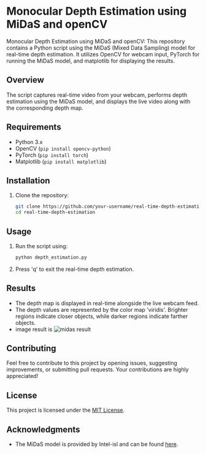 # Monocular Depth Estimation using MiDaS and openCV
Monocular Depth Estimation using MiDaS and openCV:
This repository contains a Python script using the MiDaS (Mixed Data Sampling) model for real-time depth estimation. It utilizes OpenCV for webcam input, PyTorch for running the MiDaS model, and matplotlib for displaying the results.

## Overview
The script captures real-time video from your webcam, performs depth estimation using the MiDaS model, and displays the live video along with the corresponding depth map.

## Requirements
- Python 3.x
- OpenCV (`pip install opencv-python`)
- PyTorch (`pip install torch`)
- Matplotlib (`pip install matplotlib`)

## Installation
1. Clone the repository:
    ```bash
    git clone https://github.com/your-username/real-time-depth-estimation.git
    cd real-time-depth-estimation
    ```

## Usage
1. Run the script using:
    ```bash
    python depth_estimation.py
    ```

2. Press 'q' to exit the real-time depth estimation.

## Results
- The depth map is displayed in real-time alongside the live webcam feed.
- The depth values are represented by the color map 'viridis'. Brighter regions indicate closer objects, while darker regions indicate farther objects.
- image result is ![midas result](https://github.com/delademf/midascv/assets/106419974/01f48e74-11e5-41af-935e-15218398b54a)


## Contributing
Feel free to contribute to this project by opening issues, suggesting improvements, or submitting pull requests. Your contributions are highly appreciated!

## License
This project is licensed under the [MIT License](LICENSE).

## Acknowledgments
- The MiDaS model is provided by Intel-isl and can be found [here](https://github.com/intel-isl/MiDaS).


